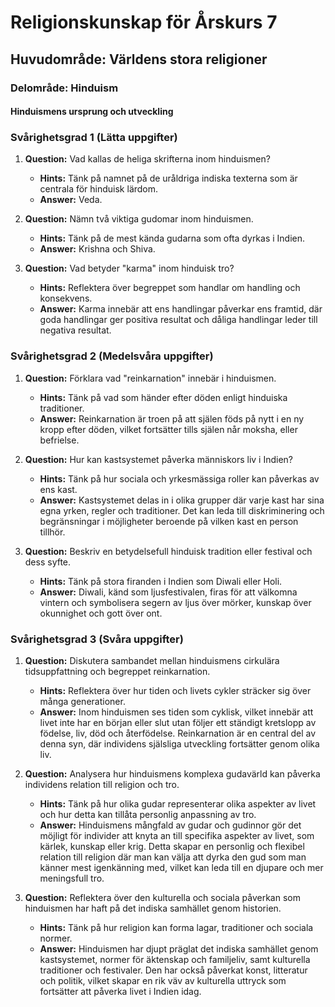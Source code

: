 # Religionskunskap för Årskurs 7
## Huvudområde: Världens stora religioner
### Delområde: Hinduism
#### Hinduismens ursprung och utveckling

### Svårighetsgrad 1 (Lätta uppgifter)
1. **Question:** Vad kallas de heliga skrifterna inom hinduismen?
   - **Hints:** Tänk på namnet på de uråldriga indiska texterna som är centrala för hinduisk lärdom.
   - **Answer:** Veda.

2. **Question:** Nämn två viktiga gudomar inom hinduismen.
   - **Hints:** Tänk på de mest kända gudarna som ofta dyrkas i Indien.
   - **Answer:** Krishna och Shiva.

3. **Question:** Vad betyder "karma" inom hinduisk tro?
   - **Hints:** Reflektera över begreppet som handlar om handling och konsekvens.
   - **Answer:** Karma innebär att ens handlingar påverkar ens framtid, där goda handlingar ger positiva resultat och dåliga handlingar leder till negativa resultat.

### Svårighetsgrad 2 (Medelsvåra uppgifter)
1. **Question:** Förklara vad "reinkarnation" innebär i hinduismen.
   - **Hints:** Tänk på vad som händer efter döden enligt hinduiska traditioner.
   - **Answer:** Reinkarnation är troen på att själen föds på nytt i en ny kropp efter döden, vilket fortsätter tills själen når moksha, eller befrielse.

2. **Question:** Hur kan kastsystemet påverka människors liv i Indien?
   - **Hints:** Tänk på hur sociala och yrkesmässiga roller kan påverkas av ens kast.
   - **Answer:** Kastsystemet delas in i olika grupper där varje kast har sina egna yrken, regler och traditioner. Det kan leda till diskriminering och begränsningar i möjligheter beroende på vilken kast en person tillhör.

3. **Question:** Beskriv en betydelsefull hinduisk tradition eller festival och dess syfte.
   - **Hints:** Tänk på stora firanden i Indien som Diwali eller Holi.
   - **Answer:** Diwali, känd som ljusfestivalen, firas för att välkomna vintern och symbolisera segern av ljus över mörker, kunskap över okunnighet och gott över ont.

### Svårighetsgrad 3 (Svåra uppgifter)
1. **Question:** Diskutera sambandet mellan hinduismens cirkulära tidsuppfattning och begreppet reinkarnation. 
   - **Hints:** Reflektera över hur tiden och livets cykler sträcker sig över många generationer.
   - **Answer:** Inom hinduismen ses tiden som cyklisk, vilket innebär att livet inte har en början eller slut utan följer ett ständigt kretslopp av födelse, liv, död och återfödelse. Reinkarnation är en central del av denna syn, där individens själsliga utveckling fortsätter genom olika liv.

2. **Question:** Analysera hur hinduismens komplexa gudavärld kan påverka individens relation till religion och tro.
   - **Hints:** Tänk på hur olika gudar representerar olika aspekter av livet och hur detta kan tillåta personlig anpassning av tro.
   - **Answer:** Hinduismens mångfald av gudar och gudinnor gör det möjligt för individer att knyta an till specifika aspekter av livet, som kärlek, kunskap eller krig. Detta skapar en personlig och flexibel relation till religion där man kan välja att dyrka den gud som man känner mest igenkänning med, vilket kan leda till en djupare och mer meningsfull tro.

3. **Question:** Reflektera över den kulturella och sociala påverkan som hinduismen har haft på det indiska samhället genom historien.
   - **Hints:** Tänk på hur religion kan forma lagar, traditioner och sociala normer.
   - **Answer:** Hinduismen har djupt präglat det indiska samhället genom kastsystemet, normer för äktenskap och familjeliv, samt kulturella traditioner och festivaler. Den har också påverkat konst, litteratur och politik, vilket skapar en rik väv av kulturella uttryck som fortsätter att påverka livet i Indien idag.